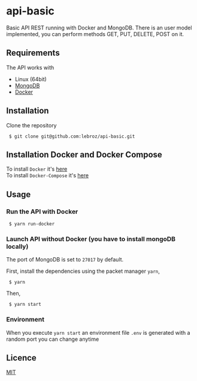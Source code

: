 # api-basic

Basic API REST running with Docker and MongoDB. There is an user model implemented, you can perform methods GET, PUT, DELETE, POST on it.

## Requirements

The API works with

* Linux (64bit)
* [MongoDB](https://www.mongodb.com/fr)
* [Docker](https://docs.docker.com/)

## Installation

Clone the repository

```
 $ git clone git@github.com:lebroz/api-basic.git
```
## Installation Docker and Docker Compose

To install `Docker` it's [here](https://docs.docker.com/install/linux/docker-ce/ubuntu/) </br>
To install `Docker-Compose` it's [here](https://docs.docker.com/compose/install/)

## Usage

### Run the API with Docker

```
 $ yarn run-docker
```

### Launch API without Docker (you have to install mongoDB locally)

The port of MongoDB is set to `27017` by default.

First, install the dependencies using the packet manager `yarn`,

```
 $ yarn
```
Then,

```
 $ yarn start
```

### Environment

When you execute `yarn start` an environment file `.env` is generated with a random port you can change anytime

## Licence

[MIT](https://choosealicense.com/licenses/mit/)
